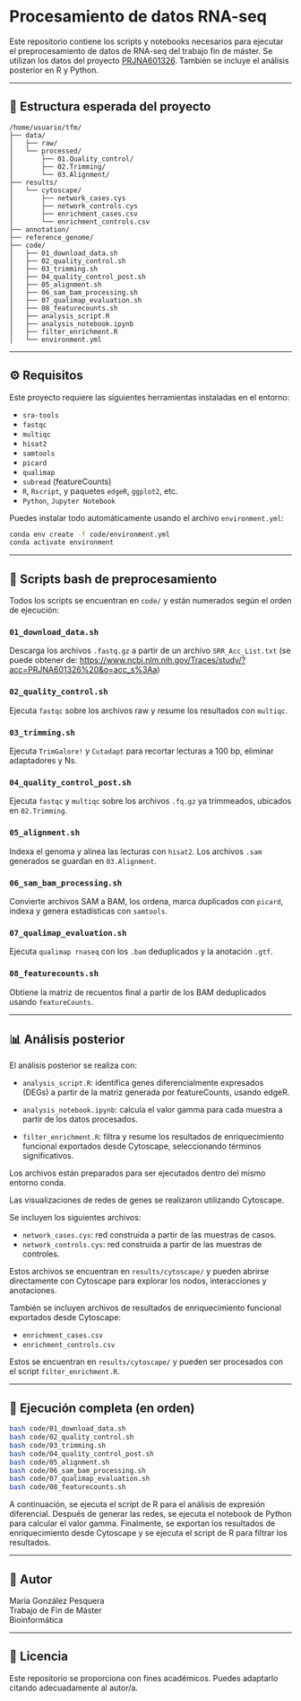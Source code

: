 # Procesamiento de datos RNA-seq

Este repositorio contiene los scripts y notebooks necesarios para ejecutar el preprocesamiento de datos de RNA-seq del trabajo fin de máster. Se utilizan los datos del proyecto [PRJNA601326](https://www.ncbi.nlm.nih.gov/Traces/study/?acc=PRJNA601326). También se incluye el análisis posterior en R y Python.

---

## 📁 Estructura esperada del proyecto

```
/home/usuario/tfm/
├── data/
│   ├── raw/
│   └── processed/
│       ├── 01.Quality_control/
│       ├── 02.Trimming/
│       └── 03.Alignment/
├── results/
│   └── cytoscape/
│       ├── network_cases.cys
│       ├── network_controls.cys
│       ├── enrichment_cases.csv
│       └── enrichment_controls.csv
├── annotation/
├── reference_genome/
├── code/
│   ├── 01_download_data.sh
│   ├── 02_quality_control.sh
│   ├── 03_trimming.sh
│   ├── 04_quality_control_post.sh
│   ├── 05_alignment.sh
│   ├── 06_sam_bam_processing.sh
│   ├── 07_qualimap_evaluation.sh
│   ├── 08_featurecounts.sh
│   ├── analysis_script.R
│   ├── analysis_notebook.ipynb
│   ├── filter_enrichment.R
│   └── environment.yml
```

---

## ⚙️ Requisitos

Este proyecto requiere las siguientes herramientas instaladas en el entorno:

- `sra-tools`
- `fastqc`
- `multiqc`
- `hisat2`
- `samtools`
- `picard`
- `qualimap`
- `subread` (featureCounts)
- `R`, `Rscript`, y paquetes `edgeR`, `ggplot2`, etc.
- `Python`, `Jupyter Notebook`

Puedes instalar todo automáticamente usando el archivo `environment.yml`:

```bash
conda env create -f code/environment.yml
conda activate environment
```

---

## 🧪 Scripts bash de preprocesamiento

Todos los scripts se encuentran en `code/` y están numerados según el orden de ejecución:

### `01_download_data.sh`
Descarga los archivos `.fastq.gz` a partir de un archivo `SRR_Acc_List.txt` (se puede obtener de: https://www.ncbi.nlm.nih.gov/Traces/study/?acc=PRJNA601326%20&o=acc_s%3Aa)

### `02_quality_control.sh`
Ejecuta `fastqc` sobre los archivos raw y resume los resultados con `multiqc`.

### `03_trimming.sh`
Ejecuta `TrimGalore!` y `Cutadapt` para recortar lecturas a 100 bp, eliminar adaptadores y Ns.

### `04_quality_control_post.sh`
Ejecuta `fastqc` y `multiqc` sobre los archivos `.fq.gz` ya trimmeados, ubicados en `02.Trimming`.

### `05_alignment.sh`
Indexa el genoma y alinea las lecturas con `hisat2`. Los archivos `.sam` generados se guardan en `03.Alignment`.

### `06_sam_bam_processing.sh`
Convierte archivos SAM a BAM, los ordena, marca duplicados con `picard`, indexa y genera estadísticas con `samtools`.

### `07_qualimap_evaluation.sh`
Ejecuta `qualimap rnaseq` con los `.bam` deduplicados y la anotación `.gtf`.

### `08_featurecounts.sh`
Obtiene la matriz de recuentos final a partir de los BAM deduplicados usando `featureCounts`.

---

## 📊 Análisis posterior

El análisis posterior se realiza con:

- `analysis_script.R`: identifica genes diferencialmente expresados (DEGs) a partir de la matriz generada por featureCounts, usando edgeR.

- `analysis_notebook.ipynb`: calcula el valor gamma para cada muestra a partir de los datos procesados.

- `filter_enrichment.R`: filtra y resume los resultados de enriquecimiento funcional exportados desde Cytoscape, seleccionando términos significativos.

Los archivos están preparados para ser ejecutados dentro del mismo entorno conda.

Las visualizaciones de redes de genes se realizaron utilizando Cytoscape.

Se incluyen los siguientes archivos:

- `network_cases.cys`: red construida a partir de las muestras de casos.
- `network_controls.cys`: red construida a partir de las muestras de controles.

Estos archivos se encuentran en `results/cytoscape/` y pueden abrirse directamente con Cytoscape para explorar los nodos, interacciones y anotaciones. 

También se incluyen archivos de resultados de enriquecimiento funcional exportados desde Cytoscape:

- `enrichment_cases.csv`
- `enrichment_controls.csv`

Estos se encuentran en `results/cytoscape/` y pueden ser procesados con el script `filter_enrichment.R`.

---

## 🔁 Ejecución completa (en orden)

```bash
bash code/01_download_data.sh
bash code/02_quality_control.sh
bash code/03_trimming.sh
bash code/04_quality_control_post.sh
bash code/05_alignment.sh
bash code/06_sam_bam_processing.sh
bash code/07_qualimap_evaluation.sh
bash code/08_featurecounts.sh
```
A continuación, se ejecuta el script de R para el análisis de expresión diferencial. Después de generar las redes, se ejecuta el notebook de Python para calcular el valor gamma. Finalmente, se exportan los resultados de enriquecimiento desde Cytoscape y se ejecuta el script de R para filtrar los resultados.

---

## 👤 Autor

María González Pesquera  
Trabajo de Fin de Máster  
Bioinformática 

---

## 📎 Licencia

Este repositorio se proporciona con fines académicos. Puedes adaptarlo citando adecuadamente al autor/a.
